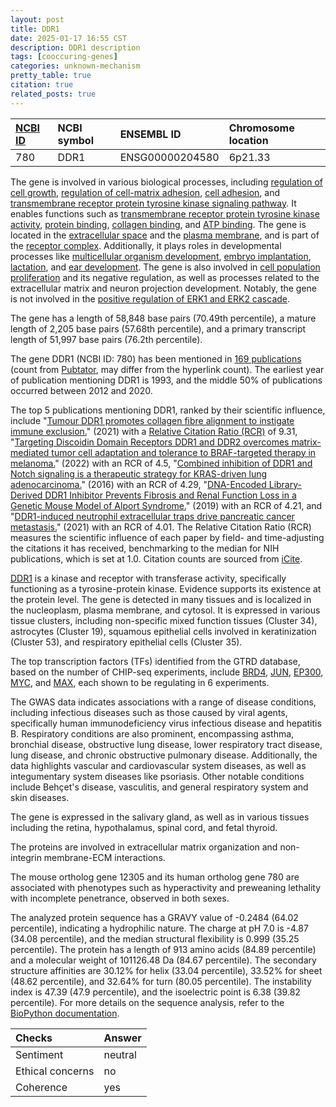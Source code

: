 ```yaml
---
layout: post
title: DDR1
date: 2025-01-17 16:55 CST
description: DDR1 description
tags: [cooccuring-genes]
categories: unknown-mechanism
pretty_table: true
citation: true
related_posts: true
---
```




| [NCBI ID](https://www.ncbi.nlm.nih.gov/gene/780) | NCBI symbol | ENSEMBL ID | Chromosome location |
| :-------- | :------- | :-------- | :------- |
| 780  | DDR1 | ENSG00000204580 | 6p21.33 |



The gene is involved in various biological processes, including [regulation of cell growth](https://amigo.geneontology.org/amigo/term/GO:0001558), [regulation of cell-matrix adhesion](https://amigo.geneontology.org/amigo/term/GO:0001952), [cell adhesion](https://amigo.geneontology.org/amigo/term/GO:0007155), and [transmembrane receptor protein tyrosine kinase signaling pathway](https://amigo.geneontology.org/amigo/term/GO:0007169). It enables functions such as [transmembrane receptor protein tyrosine kinase activity](https://amigo.geneontology.org/amigo/term/GO:0004714), [protein binding](https://amigo.geneontology.org/amigo/term/GO:0005515), [collagen binding](https://amigo.geneontology.org/amigo/term/GO:0005518), and [ATP binding](https://amigo.geneontology.org/amigo/term/GO:0005524). The gene is located in the [extracellular space](https://amigo.geneontology.org/amigo/term/GO:0005615) and the [plasma membrane](https://amigo.geneontology.org/amigo/term/GO:0005886), and is part of the [receptor complex](https://amigo.geneontology.org/amigo/term/GO:0043235). Additionally, it plays roles in developmental processes like [multicellular organism development](https://amigo.geneontology.org/amigo/term/GO:0007275), [embryo implantation](https://amigo.geneontology.org/amigo/term/GO:0007566), [lactation](https://amigo.geneontology.org/amigo/term/GO:0007595), and [ear development](https://amigo.geneontology.org/amigo/term/GO:0043583). The gene is also involved in [cell population proliferation](https://amigo.geneontology.org/amigo/term/GO:0008283) and its negative regulation, as well as processes related to the extracellular matrix and neuron projection development. Notably, the gene is not involved in the [positive regulation of ERK1 and ERK2 cascade](https://amigo.geneontology.org/amigo/term/GO:0070374).


The gene has a length of 58,848 base pairs (70.49th percentile), a mature length of 2,205 base pairs (57.68th percentile), and a primary transcript length of 51,997 base pairs (76.2th percentile).


The gene DDR1 (NCBI ID: 780) has been mentioned in [169 publications](https://pubmed.ncbi.nlm.nih.gov/?term=%22DDR1%22) (count from [Pubtator](https://academic.oup.com/nar/article/47/W1/W587/5494727), may differ from the hyperlink count). The earliest year of publication mentioning DDR1 is 1993, and the middle 50% of publications occurred between 2012 and 2020.


The top 5 publications mentioning DDR1, ranked by their scientific influence, include "[Tumour DDR1 promotes collagen fibre alignment to instigate immune exclusion.](https://pubmed.ncbi.nlm.nih.gov/34732895)" (2021) with a [Relative Citation Ratio (RCR)](https://journals.plos.org/plosbiology/article?id=10.1371/journal.pbio.1002541) of 9.31, "[Targeting Discoidin Domain Receptors DDR1 and DDR2 overcomes matrix-mediated tumor cell adaptation and tolerance to BRAF-targeted therapy in melanoma.](https://pubmed.ncbi.nlm.nih.gov/34957688)" (2022) with an RCR of 4.5, "[Combined inhibition of DDR1 and Notch signaling is a therapeutic strategy for KRAS-driven lung adenocarcinoma.](https://pubmed.ncbi.nlm.nih.gov/26855149)" (2016) with an RCR of 4.29, "[DNA-Encoded Library-Derived DDR1 Inhibitor Prevents Fibrosis and Renal Function Loss in a Genetic Mouse Model of Alport Syndrome.](https://pubmed.ncbi.nlm.nih.gov/30452219)" (2019) with an RCR of 4.21, and "[DDR1-induced neutrophil extracellular traps drive pancreatic cancer metastasis.](https://pubmed.ncbi.nlm.nih.gov/34237033)" (2021) with an RCR of 4.01. The Relative Citation Ratio (RCR) measures the scientific influence of each paper by field- and time-adjusting the citations it has received, benchmarking to the median for NIH publications, which is set at 1.0. Citation counts are sourced from [iCite](https://icite.od.nih.gov).


[DDR1](https://www.proteinatlas.org/ENSG00000204580-DDR1) is a kinase and receptor with transferase activity, specifically functioning as a tyrosine-protein kinase. Evidence supports its existence at the protein level. The gene is detected in many tissues and is localized in the nucleoplasm, plasma membrane, and cytosol. It is expressed in various tissue clusters, including non-specific mixed function tissues (Cluster 34), astrocytes (Cluster 19), squamous epithelial cells involved in keratinization (Cluster 53), and respiratory epithelial cells (Cluster 35).


The top transcription factors (TFs) identified from the GTRD database, based on the number of CHIP-seq experiments, include [BRD4](https://www.ncbi.nlm.nih.gov/gene/23476), [JUN](https://www.ncbi.nlm.nih.gov/gene/3725), [EP300](https://www.ncbi.nlm.nih.gov/gene/2033), [MYC](https://www.ncbi.nlm.nih.gov/gene/4609), and [MAX](https://www.ncbi.nlm.nih.gov/gene/4149), each shown to be regulating in 6 experiments.



The GWAS data indicates associations with a range of disease conditions, including infectious diseases such as those caused by viral agents, specifically human immunodeficiency virus infectious disease and hepatitis B. Respiratory conditions are also prominent, encompassing asthma, bronchial disease, obstructive lung disease, lower respiratory tract disease, lung disease, and chronic obstructive pulmonary disease. Additionally, the data highlights vascular and cardiovascular system diseases, as well as integumentary system diseases like psoriasis. Other notable conditions include Behçet's disease, vasculitis, and general respiratory system and skin diseases.



The gene is expressed in the salivary gland, as well as in various tissues including the retina, hypothalamus, spinal cord, and fetal thyroid.


The proteins are involved in extracellular matrix organization and non-integrin membrane-ECM interactions.


The mouse ortholog gene 12305 and its human ortholog gene 780 are associated with phenotypes such as hyperactivity and preweaning lethality with incomplete penetrance, observed in both sexes.


The analyzed protein sequence has a GRAVY value of -0.2484 (64.02 percentile), indicating a hydrophilic nature. The charge at pH 7.0 is -4.87 (34.08 percentile), and the median structural flexibility is 0.999 (35.25 percentile). The protein has a length of 913 amino acids (84.89 percentile) and a molecular weight of 101126.48 Da (84.67 percentile). The secondary structure affinities are 30.12% for helix (33.04 percentile), 33.52% for sheet (48.62 percentile), and 32.64% for turn (80.05 percentile). The instability index is 47.39 (47.9 percentile), and the isoelectric point is 6.38 (39.82 percentile). For more details on the sequence analysis, refer to the [BioPython documentation](https://biopython.org/docs/1.75/api/Bio.SeqUtils.ProtParam.html).





| Checks    | Answer |
| :-------- | :------- |
| Sentiment  | neutral   |
| Ethical concerns | no     |
| Coherence    | yes    |